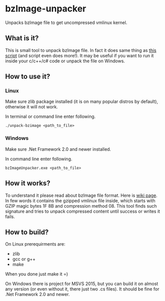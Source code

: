 # bzImage-unpacker
Unpacks bzImage file to get uncompressed vmlinux kernel.

## What is it?
This is small tool to unpack bzImage file. In fact it does same thing as [this script](https://github.com/torvalds/linux/blob/master/scripts/extract-vmlinux) (and script even does more!). It may be useful if you want to run it inside your c/c++/c# code or unpack the file on Windows.

## How to use it?

### Linux 
Make sure zlib package installed (it is on many popular distros by default), otherwise it will not work.

In terminal or command line enter following.

`./unpack-bzimage <path_to_file>`

### Windows
Make sure .Net Framework 2.0 and newer installed.

In command line enter following.

`bzImageUnpacker.exe <path_to_file>`

## How it works?
To understand it please read about bzImage file format.
Here is [wiki page](https://en.wikipedia.org/wiki/Vmlinux#bzImage).
In few words it contains the gzipped vmlinux file inside, 
which starts with GZIP magic bytes 1F 8B and compression method 08.
This tool finds such signature and tries to unpack compressed content 
until success or writes it fails.

## How to build?
On Linux prerequirments are:

* zlib
* gcc or g++
* make

When you done just make it =)

On Windows there is project for MSVS 2015, but you can build it on almost any version (or even without it, there just two .cs files). It should be fine for .Net Framework 2.0 and newer.
